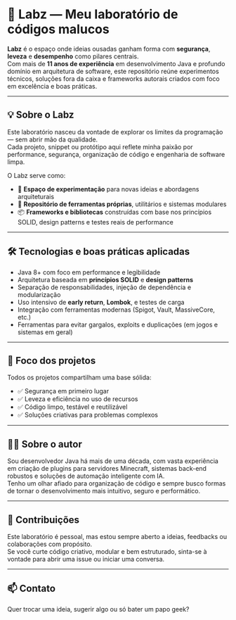 # 🚀 Labz — Meu laboratório de códigos malucos

**Labz** é o espaço onde ideias ousadas ganham forma com **segurança**, **leveza** e **desempenho** como pilares centrais.  
Com mais de **11 anos de experiência** em desenvolvimento Java e profundo domínio em arquitetura de software, este repositório reúne experimentos técnicos, soluções fora da caixa e frameworks autorais criados com foco em excelência e boas práticas.

---

## 💡 Sobre o Labz

Este laboratório nasceu da vontade de explorar os limites da programação — sem abrir mão da qualidade.  
Cada projeto, snippet ou protótipo aqui reflete minha paixão por performance, segurança, organização de código e engenharia de software limpa.

O Labz serve como:

- 🔬 **Espaço de experimentação** para novas ideias e abordagens arquiteturais  
- 🧰 **Repositório de ferramentas próprias**, utilitários e sistemas modulares  
- 📦 **Frameworks e bibliotecas** construídas com base nos princípios SOLID, design patterns e testes reais de performance  

---

## 🛠️ Tecnologias e boas práticas aplicadas

- Java 8+ com foco em performance e legibilidade  
- Arquitetura baseada em **princípios SOLID** e **design patterns**  
- Separação de responsabilidades, injeção de dependência e modularização  
- Uso intensivo de **early return**, **Lombok**, e testes de carga  
- Integração com ferramentas modernas (Spigot, Vault, MassiveCore, etc.)  
- Ferramentas para evitar gargalos, exploits e duplicações (em jogos e sistemas em geral)  

---

## 🎯 Foco dos projetos

Todos os projetos compartilham uma base sólida:

- ✅ Segurança em primeiro lugar  
- ✅ Leveza e eficiência no uso de recursos  
- ✅ Código limpo, testável e reutilizável  
- ✅ Soluções criativas para problemas complexos  

---

## 👨‍💻 Sobre o autor

Sou desenvolvedor Java há mais de uma década, com vasta experiência em criação de plugins para servidores Minecraft, sistemas back-end robustos e soluções de automação inteligente com IA.  
Tenho um olhar afiado para organização de código e sempre busco formas de tornar o desenvolvimento mais intuitivo, seguro e performático.

---

## 🤝 Contribuições

Este laboratório é pessoal, mas estou sempre aberto a ideias, feedbacks ou colaborações com propósito.  
Se você curte código criativo, modular e bem estruturado, sinta-se à vontade para abrir uma issue ou iniciar uma conversa.

---

## 📫 Contato

Quer trocar uma ideia, sugerir algo ou só bater um papo geek?
